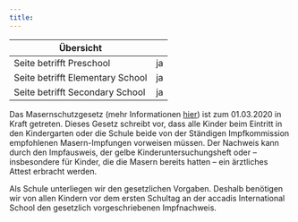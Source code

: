 ```yaml
---
title: 
---
```

| Übersicht | |
| --- | --- |
| Seite betrifft Preschool | ja |
| Seite betrifft Elementary School | ja |
| Seite betrifft Secondary School | ja |

Das Masernschutzgesetz (mehr Informationen [hier](https://www.bundesgesundheitsministerium.de/impfpflicht.html)) ist zum 01.03.2020 in Kraft getreten. Dieses Gesetz schreibt vor, dass alle Kinder beim Eintritt in den Kindergarten oder die Schule beide von der Ständigen Impfkommission empfohlenen Masern-Impfungen vorweisen müssen. Der Nachweis kann durch den Impfausweis, der gelbe Kinderuntersuchungsheft oder – insbesondere für Kinder, die die Masern bereits hatten – ein ärztliches Attest erbracht werden.

Als Schule unterliegen wir den gesetzlichen Vorgaben. Deshalb benötigen wir von allen Kindern vor dem ersten Schultag an der accadis International School den gesetzlich vorgeschriebenen Impfnachweis.